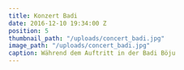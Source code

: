 ```yaml
---
title: Konzert Badi
date: 2016-12-10 19:34:00 Z
position: 5
thumbnail_path: "/uploads/concert_badi.jpg"
image_path: "/uploads/concert_badi.jpg"
caption: Während dem Auftritt in der Badi Böju
---
```


